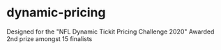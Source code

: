 # dynamic-pricing
Designed for the "NFL Dynamic Tickit Pricing Challenge 2020"
Awarded 2nd prize amongst 15 finalists
